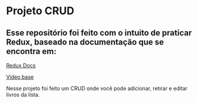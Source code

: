 # Projeto CRUD

## Esse repositório foi feito com o intuito de praticar Redux, baseado na documentação que se encontra em:

[Redux Docs](https://redux.js.org/tutorials/essentials/part-1-overview-concepts)

[Video base](https://www.youtube.com/watch?v=TXyfJU5mON8&t=19s)

Nesse projeto foi feito um CRUD onde você pode adicionar, retirar e editar livros da lista.
